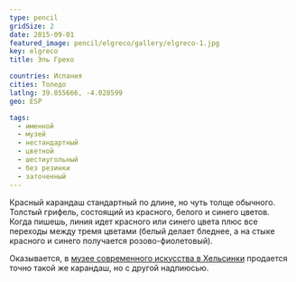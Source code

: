 ```yaml
---
type: pencil
gridSize: 2
date: 2015-09-01
featured_image: pencil/elgreco/gallery/elgreco-1.jpg
key: elgreco
title: Эль Греко

countries: Испания
cities: Толедо
latlng: 39.855666, -4.028599
geo: ESP

tags:
  - именной
  - музей
  - нестандартный
  - цветной
  - шестиугольный
  - без резинки
  - заточенный
---
```


Красный карандаш стандартный по длине, но чуть толще обычного. Толстый грифель, состоящий из красного, белого и синего цветов. Когда пишешь, линия идет красного или синего цвета плюс все переходы между тремя цветами (белый делает бледнее, а на стыке красного и синего получается розово-фиолетовый).

Оказывается, в [музее современного искусства в Хельсинки](?display=kiasma) продается точно такой же карандаш, но с другой надпиюсью.
